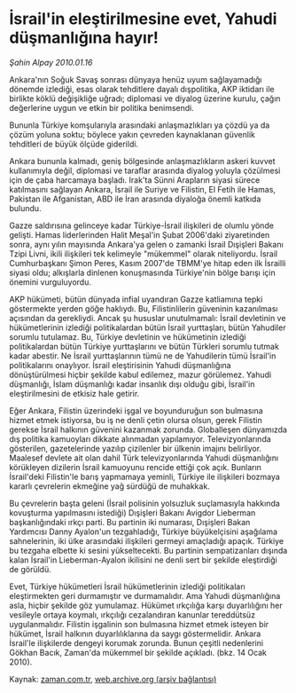 # İsrail'in eleştirilmesine evet, Yahudi düşmanlığına hayır!

*Şahin Alpay 2010.01.16*

<tr><td class="metin" colspan="2" style="padding-top: 20px; padding-left: 5px; ">Ankara'nın Soğuk Savaş sonrası dünyaya henüz uyum sağlayamadığı dönemde izlediği, esas olarak tehditlere dayalı dışpolitika, AKP iktidarı ile birlikte köklü değişikliğe uğradı; diplomasi ve diyalog üzerine kurulu, çağın değerlerine uygun ve etkin bir politika benimsendi.</td></tr><tr><td class="metin" colspan="2" style="padding-top: 20px; padding-left: 5px; "><p> Bununla Türkiye komşularıyla arasındaki anlaşmazlıkları ya çözdü ya da çözüm yoluna soktu; böylece yakın çevreden kaynaklanan güvenlik tehditleri de büyük ölçüde giderildi.
<p>Ankara bununla kalmadı, geniş bölgesinde anlaşmazlıkların askeri kuvvet kullanımıyla değil, diplomasi ve taraflar arasında diyalog yoluyla çözülmesi için de çaba harcamaya başladı. Irak'ta Sünni Arapların siyasi sürece katılmasını sağlayan Ankara, İsrail ile Suriye ve Filistin, El Fetih ile Hamas, Pakistan ile Afganistan, ABD ile İran arasında diyaloğa önemli katkıda bulundu.
<p>Gazze saldırısına gelinceye kadar Türkiye-İsrail ilişkileri de olumlu yönde gelişti. Hamas liderlerinden Halit Meşal'in Şubat 2006'daki ziyaretinden sonra, aynı yılın mayısında Ankara'ya gelen o zamanki İsrail Dışişleri Bakanı Tzipi Livni, ikili ilişkileri tek kelimeyle "mükemmel" olarak niteliyordu. İsrail Cumhurbaşkanı Şimon Peres, Kasım 2007'de TBMM'ye hitap eden ilk İsrailli siyasi oldu; alkışlarla dinlenen konuşmasında Türkiye'nin bölge barışı için önemini vurguluyordu.
<p>AKP hükümeti, bütün dünyada infial uyandıran Gazze katliamına tepki göstermekte yerden göğe haklıydı. Bu, Filistinlilerin güveninin kazanılması açısından da gerekliydi. Ancak şu hususlar unutulmamalı: İsrail devletinin ve hükümetlerinin izlediği politikalardan bütün İsrail yurttaşları, bütün Yahudiler sorumlu tutulamaz. Bu, Türkiye devletinin ve hükümetinin izlediği politikalardan bütün Türkiye yurttaşlarını ve bütün Türkleri sorumlu tutmak kadar abestir. Ne İsrail yurttaşlarının tümü ne de Yahudilerin tümü İsrail'in politikalarını onaylıyor. İsrail eleştirisinin Yahudi düşmanlığına dönüştürülmesi hiçbir şekilde kabul edilemez, mazur görülemez. Yahudi düşmanlığı, İslam düşmanlığı kadar insanlık dışı olduğu gibi, İsrail'in eleştirilmesini de etkisiz hale getirir.
<p>Eğer Ankara, Filistin üzerindeki işgal ve boyunduruğun son bulmasına hizmet etmek istiyorsa, bu iş ne denli çetin olursa olsun, gerek Filistin gerekse İsrail halkının güvenini kazanmak zorunda. Globalleşen dünyamızda dış politika kamuoyları dikkate alınmadan yapılamıyor. Televizyonlarında gösterilen, gazetelerinde yazılıp çizilenler bir ülkenin imajını belirliyor. Maalesef devlete ait olan dahil Türk televizyonlarında Yahudi düşmanlığını körükleyen dizilerin İsrail kamuoyunu rencide ettiği çok açık. Bunların İsrail'deki Filistin'le barış yapmamaya yeminli, Türkiye ile ilişkileri bozmaya kararlı çevrelerin ekmeğine yağ sürdüğü de muhakkak.
<p>Bu çevrelerin başta geleni (İsrail polisinin yolsuzluk suçlamasıyla hakkında kovuşturma yapılmasını istediği) Dışişleri Bakanı Avigdor Lieberman başkanlığındaki ırkçı parti. Bu partinin iki numarası, Dışişleri Bakan Yardımcısı Danny Ayalon'un tezgahladığı, Türkiye büyükelçisini aşağılama sahnelerinin, iki ülke arasındaki ilişkileri germeyi amaçladığı apaçık. Türkiye bu tezgaha elbette ki sesini yükseltecekti. Bu partinin sempatizanları dışında kalan İsrail'in Lieberman-Ayalon ikilisini ne denli sert bir şekilde eleştirdiği de görüldü.
<p>Evet, Türkiye hükümetleri İsrail hükümetlerinin izlediği politikaları eleştirmekten geri durmamıştır ve durmamalıdır. Ama Yahudi düşmanlığına asla, hiçbir şekilde göz yumulamaz. Hükümet ırkçılığa karşı duyarlılığını her vesileyle ortaya koymalı, ırkçılığı cezalandıran kanunlar tereddütsüz uygulanmalıdır. Filistin işgalinin son bulmasına hizmet etmek isteyen bir hükümet, İsrail halkının duyarlılıklarına da saygı göstermelidir. Ankara İsrail'le ilişkilerde dengeyi korumak zorunda. Bunun çeşitli nedenlerini Gökhan Bacık, Zaman'da mükemmel bir şekilde açıkladı. (bkz. 14 Ocak 2010). <br/></p></p></p></p></p></p></p></td></tr>

Kaynak: [zaman.com.tr](http://zaman.com.tr/yazar.do?yazino=940888), [web.archive.org (arşiv bağlantısı)](http://web.archive.org/web/20100120104210/http://www.zaman.com.tr:80/yazar.do?yazino=940888)
